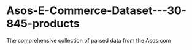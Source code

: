 # Asos-E-Commerce-Dataset---30-845-products
The comprehensive collection of parsed data from the Asos.com
